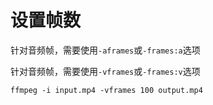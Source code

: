 # 设置帧数

针对音频帧，需要使用`-aframes`或`-frames:a`选项

针对音频帧，需要使用`-vframes`或`-frames:v`选项

`ffmpeg -i input.mp4 -vframes 100 output.mp4`

